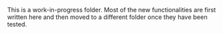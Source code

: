 This is a work-in-progress folder. Most of the new functionalities are first written here and then moved to a different folder once they have been tested.